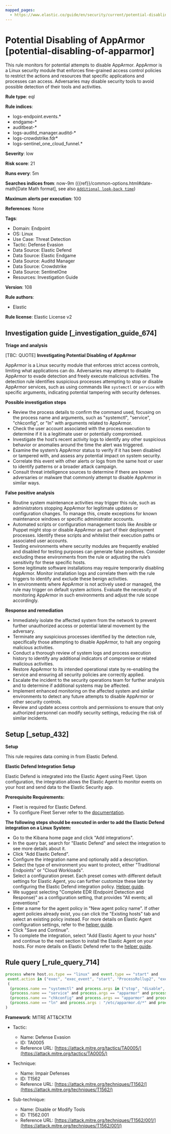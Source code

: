 ```yaml
---
mapped_pages:
  - https://www.elastic.co/guide/en/security/current/potential-disabling-of-apparmor.html
---
```


# Potential Disabling of AppArmor [potential-disabling-of-apparmor]

This rule monitors for potential attempts to disable AppArmor. AppArmor is a Linux security module that enforces fine-grained access control policies to restrict the actions and resources that specific applications and processes can access. Adversaries may disable security tools to avoid possible detection of their tools and activities.

**Rule type**: eql

**Rule indices**:

* logs-endpoint.events.*
* endgame-*
* auditbeat-*
* logs-auditd_manager.auditd-*
* logs-crowdstrike.fdr*
* logs-sentinel_one_cloud_funnel.*

**Severity**: low

**Risk score**: 21

**Runs every**: 5m

**Searches indices from**: now-9m ({{ref}}/common-options.html#date-math[Date Math format], see also [`Additional look-back time`](docs-content://solutions/security/detect-and-alert/create-detection-rule.md#rule-schedule))

**Maximum alerts per execution**: 100

**References**: None

**Tags**:

* Domain: Endpoint
* OS: Linux
* Use Case: Threat Detection
* Tactic: Defense Evasion
* Data Source: Elastic Defend
* Data Source: Elastic Endgame
* Data Source: Auditd Manager
* Data Source: Crowdstrike
* Data Source: SentinelOne
* Resources: Investigation Guide

**Version**: 108

**Rule authors**:

* Elastic

**Rule license**: Elastic License v2

## Investigation guide [_investigation_guide_674]

**Triage and analysis**

[TBC: QUOTE]
**Investigating Potential Disabling of AppArmor**

AppArmor is a Linux security module that enforces strict access controls, limiting what applications can do. Adversaries may attempt to disable AppArmor to evade detection and freely execute malicious activities. The detection rule identifies suspicious processes attempting to stop or disable AppArmor services, such as using commands like `systemctl` or `service` with specific arguments, indicating potential tampering with security defenses.

**Possible investigation steps**

* Review the process details to confirm the command used, focusing on the process name and arguments, such as "systemctl", "service", "chkconfig", or "ln" with arguments related to AppArmor.
* Check the user account associated with the process execution to determine if it is a legitimate user or potentially compromised.
* Investigate the host’s recent activity logs to identify any other suspicious behavior or anomalies around the time the alert was triggered.
* Examine the system’s AppArmor status to verify if it has been disabled or tampered with, and assess any potential impact on system security.
* Correlate this event with other alerts or logs from the same host or user to identify patterns or a broader attack campaign.
* Consult threat intelligence sources to determine if there are known adversaries or malware that commonly attempt to disable AppArmor in similar ways.

**False positive analysis**

* Routine system maintenance activities may trigger this rule, such as administrators stopping AppArmor for legitimate updates or configuration changes. To manage this, create exceptions for known maintenance windows or specific administrator accounts.
* Automated scripts or configuration management tools like Ansible or Puppet might stop or disable AppArmor as part of their deployment processes. Identify these scripts and whitelist their execution paths or associated user accounts.
* Testing environments where security modules are frequently enabled and disabled for testing purposes can generate false positives. Consider excluding these environments from the rule or adjusting the rule’s sensitivity for these specific hosts.
* Some legitimate software installations may require temporarily disabling AppArmor. Monitor installation logs and correlate them with the rule triggers to identify and exclude these benign activities.
* In environments where AppArmor is not actively used or managed, the rule may trigger on default system actions. Evaluate the necessity of monitoring AppArmor in such environments and adjust the rule scope accordingly.

**Response and remediation**

* Immediately isolate the affected system from the network to prevent further unauthorized access or potential lateral movement by the adversary.
* Terminate any suspicious processes identified by the detection rule, specifically those attempting to disable AppArmor, to halt any ongoing malicious activities.
* Conduct a thorough review of system logs and process execution history to identify any additional indicators of compromise or related malicious activities.
* Restore AppArmor to its intended operational state by re-enabling the service and ensuring all security policies are correctly applied.
* Escalate the incident to the security operations team for further analysis and to determine if additional systems may be affected.
* Implement enhanced monitoring on the affected system and similar environments to detect any future attempts to disable AppArmor or other security controls.
* Review and update access controls and permissions to ensure that only authorized personnel can modify security settings, reducing the risk of similar incidents.


## Setup [_setup_432]

**Setup**

This rule requires data coming in from Elastic Defend.

**Elastic Defend Integration Setup**

Elastic Defend is integrated into the Elastic Agent using Fleet. Upon configuration, the integration allows the Elastic Agent to monitor events on your host and send data to the Elastic Security app.

**Prerequisite Requirements:**

* Fleet is required for Elastic Defend.
* To configure Fleet Server refer to the [documentation](docs-content://reference/ingestion-tools/fleet/fleet-server.md).

**The following steps should be executed in order to add the Elastic Defend integration on a Linux System:**

* Go to the Kibana home page and click "Add integrations".
* In the query bar, search for "Elastic Defend" and select the integration to see more details about it.
* Click "Add Elastic Defend".
* Configure the integration name and optionally add a description.
* Select the type of environment you want to protect, either "Traditional Endpoints" or "Cloud Workloads".
* Select a configuration preset. Each preset comes with different default settings for Elastic Agent, you can further customize these later by configuring the Elastic Defend integration policy. [Helper guide](docs-content://solutions/security/configure-elastic-defend/configure-an-integration-policy-for-elastic-defend.md).
* We suggest selecting "Complete EDR (Endpoint Detection and Response)" as a configuration setting, that provides "All events; all preventions"
* Enter a name for the agent policy in "New agent policy name". If other agent policies already exist, you can click the "Existing hosts" tab and select an existing policy instead. For more details on Elastic Agent configuration settings, refer to the [helper guide](docs-content://reference/ingestion-tools/fleet/agent-policy.md).
* Click "Save and Continue".
* To complete the integration, select "Add Elastic Agent to your hosts" and continue to the next section to install the Elastic Agent on your hosts. For more details on Elastic Defend refer to the [helper guide](docs-content://solutions/security/configure-elastic-defend/install-elastic-defend.md).


## Rule query [_rule_query_714]

```js
process where host.os.type == "linux" and event.type == "start" and
 event.action in ("exec", "exec_event", "start", "ProcessRollup2", "executed", "process_started") and
 (
  (process.name == "systemctl" and process.args in ("stop", "disable", "kill") and process.args in ("apparmor", "apparmor.service")) or
  (process.name == "service" and process.args == "apparmor" and process.args == "stop") or
  (process.name == "chkconfig" and process.args == "apparmor" and process.args == "off") or
  (process.name == "ln" and process.args : "/etc/apparmor.d/*" and process.args == "/etc/apparmor.d/disable/")
)
```

**Framework**: MITRE ATT&CKTM

* Tactic:

    * Name: Defense Evasion
    * ID: TA0005
    * Reference URL: [https://attack.mitre.org/tactics/TA0005/](https://attack.mitre.org/tactics/TA0005/)

* Technique:

    * Name: Impair Defenses
    * ID: T1562
    * Reference URL: [https://attack.mitre.org/techniques/T1562/](https://attack.mitre.org/techniques/T1562/)

* Sub-technique:

    * Name: Disable or Modify Tools
    * ID: T1562.001
    * Reference URL: [https://attack.mitre.org/techniques/T1562/001/](https://attack.mitre.org/techniques/T1562/001/)



